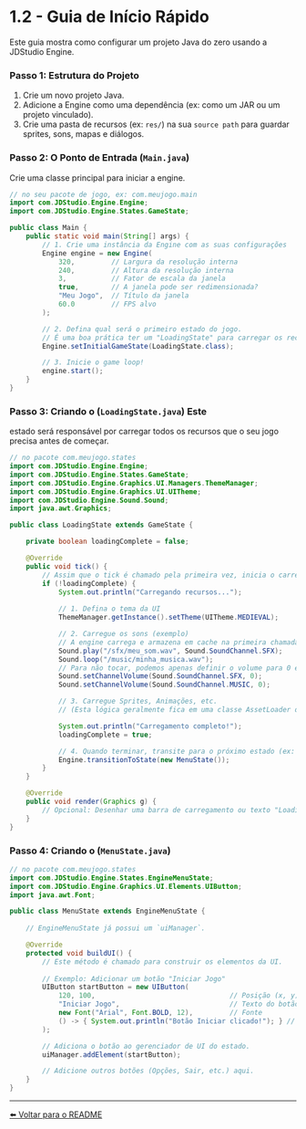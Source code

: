 # 1.2 - Guia de Início Rápido

Este guia mostra como configurar um projeto Java do zero usando a JDStudio Engine.

### Passo 1: Estrutura do Projeto

1.  Crie um novo projeto Java.
2.  Adicione a Engine como uma dependência (ex: como um JAR ou um projeto vinculado).
3.  Crie uma pasta de recursos (ex: `res/`) na sua `source path` para guardar sprites, sons, mapas e diálogos.

### Passo 2: O Ponto de Entrada (`Main.java`)

Crie uma classe principal para iniciar a engine.

```java
// no seu pacote de jogo, ex: com.meujogo.main
import com.JDStudio.Engine.Engine;
import com.JDStudio.Engine.States.GameState;

public class Main {
    public static void main(String[] args) {
        // 1. Crie uma instância da Engine com as suas configurações
        Engine engine = new Engine(
            320,         // Largura da resolução interna
            240,         // Altura da resolução interna
            3,           // Fator de escala da janela
            true,        // A janela pode ser redimensionada?
            "Meu Jogo",  // Título da janela
            60.0         // FPS alvo
        );

        // 2. Defina qual será o primeiro estado do jogo.
        // É uma boa prática ter um "LoadingState" para carregar os recursos.
        Engine.setInitialGameState(LoadingState.class);

        // 3. Inicie o game loop!
        engine.start();
    }
}
```

### Passo 3: Criando o (`LoadingState.java`) Este 
estado será responsável por carregar todos os recursos que o seu jogo precisa antes de começar.

```java
// no pacote com.meujogo.states
import com.JDStudio.Engine.Engine;
import com.JDStudio.Engine.States.GameState;
import com.JDStudio.Engine.Graphics.UI.Managers.ThemeManager;
import com.JDStudio.Engine.Graphics.UI.UITheme;
import com.JDStudio.Engine.Sound.Sound;
import java.awt.Graphics;

public class LoadingState extends GameState {

    private boolean loadingComplete = false;

    @Override
    public void tick() {
        // Assim que o tick é chamado pela primeira vez, inicia o carregamento.
        if (!loadingComplete) {
            System.out.println("Carregando recursos...");
            
            // 1. Defina o tema da UI
            ThemeManager.getInstance().setTheme(UITheme.MEDIEVAL);

            // 2. Carregue os sons (exemplo)
            // A engine carrega e armazena em cache na primeira chamada.
            Sound.play("/sfx/meu_som.wav", Sound.SoundChannel.SFX); 
            Sound.loop("/music/minha_musica.wav");
            // Para não tocar, podemos apenas definir o volume para 0 e depois restaurar.
            Sound.setChannelVolume(Sound.SoundChannel.SFX, 0);
            Sound.setChannelVolume(Sound.SoundChannel.MUSIC, 0);

            // 3. Carregue Sprites, Animações, etc.
            // (Esta lógica geralmente fica em uma classe AssetLoader do seu jogo)

            System.out.println("Carregamento completo!");
            loadingComplete = true;

            // 4. Quando terminar, transite para o próximo estado (ex: Menu).
            Engine.transitionToState(new MenuState());
        }
    }

    @Override
    public void render(Graphics g) {
        // Opcional: Desenhar uma barra de carregamento ou texto "Loading..."
    }
}
```
### Passo 4: Criando o (`MenuState.java`)
```java
// no pacote com.meujogo.states
import com.JDStudio.Engine.States.EngineMenuState;
import com.JDStudio.Engine.Graphics.UI.Elements.UIButton;
import java.awt.Font;

public class MenuState extends EngineMenuState {
    
    // EngineMenuState já possui um `uiManager`.

    @Override
    protected void buildUI() {
        // Este método é chamado para construir os elementos da UI.
        
        // Exemplo: Adicionar um botão "Iniciar Jogo"
        UIButton startButton = new UIButton(
            120, 100,                                 // Posição (x, y)
            "Iniciar Jogo",                           // Texto do botão
            new Font("Arial", Font.BOLD, 12),         // Fonte
            () -> { System.out.println("Botão Iniciar clicado!"); } // Ação a ser executada
        );

        // Adiciona o botão ao gerenciador de UI do estado.
        uiManager.addElement(startButton);

        // Adicione outros botões (Opções, Sair, etc.) aqui.
    }
}
```

---
[⬅️ Voltar para o README](../README.md)
